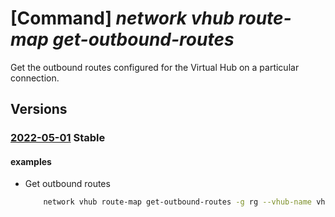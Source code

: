 # [Command] _network vhub route-map get-outbound-routes_

Get the outbound routes configured for the Virtual Hub on a particular connection.

## Versions

### [2022-05-01](/Resources/mgmt-plane/L3N1YnNjcmlwdGlvbnMve30vcmVzb3VyY2Vncm91cHMve30vcHJvdmlkZXJzL21pY3Jvc29mdC5uZXR3b3JrL3ZpcnR1YWxodWJzL3t9L291dGJvdW5kcm91dGVz/2022-05-01.xml) **Stable**

<!-- mgmt-plane /subscriptions/{}/resourcegroups/{}/providers/microsoft.network/virtualhubs/{}/outboundroutes 2022-05-01 -->

#### examples

- Get outbound routes
    ```bash
        network vhub route-map get-outbound-routes -g rg --vhub-name vhub-name --connection-type ExpressRouteConnection --resource-uri /subscriptions/subid/resourceGroups/rg1/providers/Microsoft.Network/expressRouteGateways/exrGw1/expressRouteConnections/exrConn1
    ```
